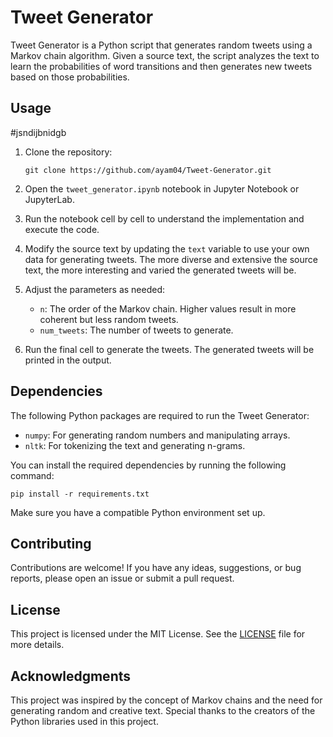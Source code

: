 # Tweet Generator

Tweet Generator is a Python script that generates random tweets using a Markov chain algorithm. Given a source text, the script analyzes the text to learn the probabilities of word transitions and then generates new tweets based on those probabilities.

## Usage

#jsndijbnidgb

1. Clone the repository:
   ```
   git clone https://github.com/ayam04/Tweet-Generator.git
   ```

2. Open the `tweet_generator.ipynb` notebook in Jupyter Notebook or JupyterLab.

3. Run the notebook cell by cell to understand the implementation and execute the code.

4. Modify the source text by updating the `text` variable to use your own data for generating tweets. The more diverse and extensive the source text, the more interesting and varied the generated tweets will be.

5. Adjust the parameters as needed:
   - `n`: The order of the Markov chain. Higher values result in more coherent but less random tweets.
   - `num_tweets`: The number of tweets to generate.

6. Run the final cell to generate the tweets. The generated tweets will be printed in the output.

## Dependencies

The following Python packages are required to run the Tweet Generator:

- `numpy`: For generating random numbers and manipulating arrays.
- `nltk`: For tokenizing the text and generating n-grams.

You can install the required dependencies by running the following command:

```
pip install -r requirements.txt
```

Make sure you have a compatible Python environment set up.

## Contributing

Contributions are welcome! If you have any ideas, suggestions, or bug reports, please open an issue or submit a pull request.

## License

This project is licensed under the MIT License. See the [LICENSE](https://github.com/ayam04/Tweet-Generator/blob/main/LICENSE) file for more details.

## Acknowledgments

This project was inspired by the concept of Markov chains and the need for generating random and creative text. Special thanks to the creators of the Python libraries used in this project.
